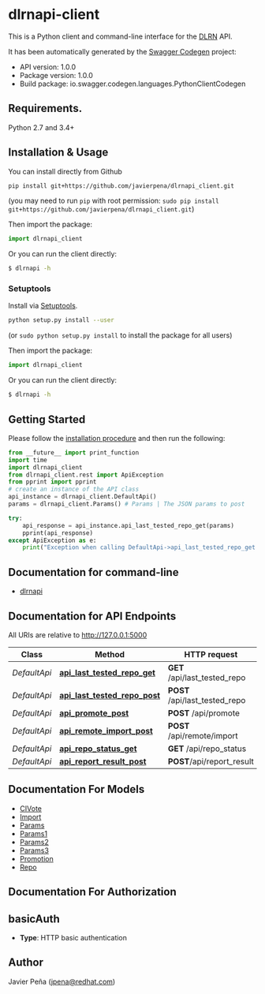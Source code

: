 # dlrnapi-client

This is a Python client and command-line interface for the [DLRN](https://github.com/openstack-packages/DLRN) API.

It has been automatically generated by the [Swagger Codegen](https://github.com/swagger-api/swagger-codegen) project:

-   API version: 1.0.0
-   Package version: 1.0.0
-   Build package: io.swagger.codegen.languages.PythonClientCodegen

## Requirements.

Python 2.7 and 3.4+

## Installation & Usage

You can install directly from Github

```sh
pip install git+https://github.com/javierpena/dlrnapi_client.git
```
(you may need to run `pip` with root permission: `sudo pip install git+https://github.com/javierpena/dlrnapi_client.git`)

Then import the package:
```python
import dlrnapi_client
```

Or you can run the client directly:

```bash
$ dlrnapi -h
```

### Setuptools

Install via [Setuptools](http://pypi.python.org/pypi/setuptools).

```sh
python setup.py install --user
```
(or `sudo python setup.py install` to install the package for all users)

Then import the package:
```python
import dlrnapi_client
```

Or you can run the client directly:

```bash
$ dlrnapi -h
```

## Getting Started

Please follow the [installation procedure](#installation--usage) and then run the following:

```python
from __future__ import print_function
import time
import dlrnapi_client
from dlrnapi_client.rest import ApiException
from pprint import pprint
# create an instance of the API class
api_instance = dlrnapi_client.DefaultApi()
params = dlrnapi_client.Params() # Params | The JSON params to post

try:
    api_response = api_instance.api_last_tested_repo_get(params)
    pprint(api_response)
except ApiException as e:
    print("Exception when calling DefaultApi->api_last_tested_repo_get: %s\n" % e)

```

## Documentation for command-line
-   [dlrnapi](docs/command-line.md)

## Documentation for API Endpoints

All URIs are relative to <http://127.0.0.1:5000>

Class |Method |HTTP request |Description
------------ | ------------- | ------------- | -------------
*DefaultApi*|[**api_last_tested_repo_get**](docs/DefaultApi.md#api_last_tested_repo_get)|**GET** /api/last_tested_repo|
*DefaultApi*|[**api_last_tested_repo_post**](docs/DefaultApi.md#api_last_tested_repo_post)|**POST** /api/last_tested_repo|
*DefaultApi*|[**api_promote_post**](docs/DefaultApi.md#api_promote_post)|**POST** /api/promote|
*DefaultApi*|[**api_remote_import_post**](docs/DefaultApi.md#api_remote_import_post)|**POST** /api/remote/import|
*DefaultApi*|[**api_repo_status_get**](docs/DefaultApi.md#api_repo_status_get)|**GET** /api/repo_status|
*DefaultApi*|[**api_report_result_post**](docs/DefaultApi.md#api_report_result_post)|**POST**/api/report_result|


## Documentation For Models

-   [CIVote](docs/CIVote.md)
-   [Import](docs/ModelImport.md)
-   [Params](docs/Params.md)
-   [Params1](docs/Params1.md)
-   [Params2](docs/Params2.md)
-   [Params3](docs/Params3.md)
-   [Promotion](docs/Promotion.md)
-   [Repo](docs/Repo.md)


## Documentation For Authorization


## basicAuth

-   **Type**: HTTP basic authentication


## Author

Javier Peña (jpena@redhat.com)
